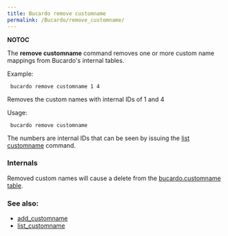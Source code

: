 ```yaml
---
title: Bucardo remove customname
permalink: /Bucardo/remove_customname/
---
```


__NOTOC__

The **remove customname** command removes one or more custom name mappings from Bucardo's internal tables.

Example:

` bucardo remove customname 1 4`

Removes the custom names with internal IDs of 1 and 4

Usage:

` bucardo remove customname `<numbers>

The numbers are internal IDs that can be seen by issuing the [list customname](/bucardo/list_customname "wikilink") command.

### Internals

Removed custom names will cause a delete from the [bucardo.customname table](/bucardo.customname_table "wikilink").

### See also:

-   [add_customname](/Bucardo/add_customname "wikilink")
-   [list_customname](/Bucardo/list_customname "wikilink")
